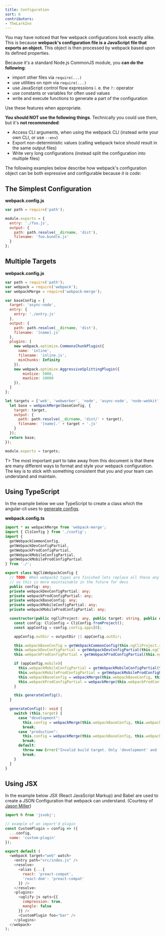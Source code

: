 ```yaml
---
title: Configuration
sort: 6
contributors:
- TheLarkInn
---
```


You may have noticed that few webpack configurations look exactly alike. This is because **webpack's configuration file is a JavaScript file that exports an object.** This object is then processed by webpack based upon its defined properties.

Because it's a standard Node.js CommonJS module, you **can do the following**:

* import other files via `require(...)`
* use utilities on npm via `require(...)`
* use JavaScript control flow expressions i. e. the `?:` operator
* use constants or variables for often used values
* write and execute functions to generate a part of the configuration

Use these features when appropriate.

**You should NOT use the following things**. Technically you could use them, but it's **not recommended**:

* Access CLI arguments, when using the webpack CLI (instead write your own CLI, or use `--env`)
* Export non-deterministic values (calling webpack twice should result in the same output files)
* Write very long configurations (instead split the configuration into multiple files)

The following examples below describe how webpack's configuration object can be both expressive and configurable because _it is code_:

## The Simplest Configuration

**webpack.config.js**

```javascript
var path = require('path');

module.exports = {
  entry: './foo.js',
  output: {
    path: path.resolve(__dirname, 'dist'),
    filename: 'foo.bundle.js'
  }
};
```

## Multiple Targets

**webpack.config.js**

```javascript
var path = require('path');
var webpack = require('webpack');
var webpackMerge = require('webpack-merge');

var baseConfig = {
  target: 'async-node',
  entry: {
    entry: './entry.js'
  },
  output: {
    path: path.resolve(__dirname, 'dist'),
    filename: '[name].js'
  },
  plugins: [
    new webpack.optimize.CommonsChunkPlugin({
      name: 'inline',
      filename: 'inline.js',
      minChunks: Infinity
    }),
    new webpack.optimize.AggressiveSplittingPlugin({
        minSize: 5000,
        maxSize: 10000
    }),
  ]
};

let targets = ['web', 'webworker', 'node', 'async-node', 'node-webkit', 'electron-main'].map((target) => {
  let base = webpackMerge(baseConfig, {
    target: target,
    output: {
      path: path.resolve(__dirname, 'dist/' + target),
      filename: '[name].' + target + '.js'
    }
  });
  return base;
});

module.exports = targets;
```

T> The most important part to take away from this document is that there are many different ways to format and style your webpack configuration. The key is to stick with something consistent that you and your team can understand and maintain.

## Using TypeScript

In the example below we use TypeScript to create a class which the angular-cli uses to [generate configs](https://github.com/angular/angular-cli/).

**webpack.config.ts**

```typescript
import * as webpackMerge from 'webpack-merge';
import { CliConfig } from './config';
import {
  getWebpackCommonConfig,
  getWebpackDevConfigPartial,
  getWebpackProdConfigPartial,
  getWebpackMobileConfigPartial,
  getWebpackMobileProdConfigPartial
} from './';

export class NgCliWebpackConfig {
  // TODO: When webpack2 types are finished lets replace all these any types
  // so this is more maintainable in the future for devs
  public config: any;
  private webpackDevConfigPartial: any;
  private webpackProdConfigPartial: any;
  private webpackBaseConfig: any;
  private webpackMobileConfigPartial: any;
  private webpackMobileProdConfigPartial: any;

  constructor(public ngCliProject: any, public target: string, public environment: string, outputDir?: string) {
    const config: CliConfig = CliConfig.fromProject();
    const appConfig = config.config.apps[0];

    appConfig.outDir = outputDir || appConfig.outDir;

    this.webpackBaseConfig = getWebpackCommonConfig(this.ngCliProject.root, environment, appConfig);
    this.webpackDevConfigPartial = getWebpackDevConfigPartial(this.ngCliProject.root, appConfig);
    this.webpackProdConfigPartial = getWebpackProdConfigPartial(this.ngCliProject.root, appConfig);

    if (appConfig.mobile){
      this.webpackMobileConfigPartial = getWebpackMobileConfigPartial(this.ngCliProject.root, appConfig);
      this.webpackMobileProdConfigPartial = getWebpackMobileProdConfigPartial(this.ngCliProject.root, appConfig);
      this.webpackBaseConfig = webpackMerge(this.webpackBaseConfig, this.webpackMobileConfigPartial);
      this.webpackProdConfigPartial = webpackMerge(this.webpackProdConfigPartial, this.webpackMobileProdConfigPartial);
    }

    this.generateConfig();
  }

  generateConfig(): void {
    switch (this.target) {
      case "development":
        this.config = webpackMerge(this.webpackBaseConfig, this.webpackDevConfigPartial);
        break;
      case "production":
        this.config = webpackMerge(this.webpackBaseConfig, this.webpackProdConfigPartial);
        break;
      default:
        throw new Error("Invalid build target. Only 'development' and 'production' are available.");
        break;
    }
  }
}
```

## Using JSX

In the example below JSX (React JavaScript Markup) and Babel are used to create a JSON Configuration that webpack can understand. (Courtesy of [Jason Miller](https://twitter.com/_developit))

```javascript
import h from 'jsxobj';

// example of an import'd plugin
const CustomPlugin = config => ({
  ...config,
  name: 'custom-plugin'
});

export default (
  <webpack target="web" watch>
    <entry path="src/index.js" />
    <resolve>
      <alias {...{
        react: 'preact-compat',
        'react-dom': 'preact-compat'
      }} />
    </resolve>
    <plugins>
      <uglify-js opts={{
        compression: true,
        mangle: false
      }} />
      <CustomPlugin foo="bar" />
    </plugins>
  </webpack>
);
```

